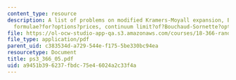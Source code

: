 ```yaml
---
content_type: resource
description: A list of problems on modified Kramers-Moyall expansion, Black-Scholes
  formulae?for?options?prices, continuum limit?of?Bouchaud-Sornette?options?theory.
file: https://ol-ocw-studio-app-qa.s3.amazonaws.com/courses/18-366-random-walks-and-diffusion-fall-2006/a9451b396237fbdc75e46024a2c33f4a_ps3_366_05.pdf
file_type: application/pdf
parent_uid: c383534d-a729-544e-f175-5be330bc94ea
resourcetype: Document
title: ps3_366_05.pdf
uid: a9451b39-6237-fbdc-75e4-6024a2c33f4a
---
```

